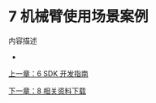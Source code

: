 # 7 机械臂使用场景案例

内容描述
* []()

[上一章：6 SDK 开发指南](../6-SDKDevelopment/6.md)

[下一章：8 相关资料下载](../8-FilesDownload/8.md) 